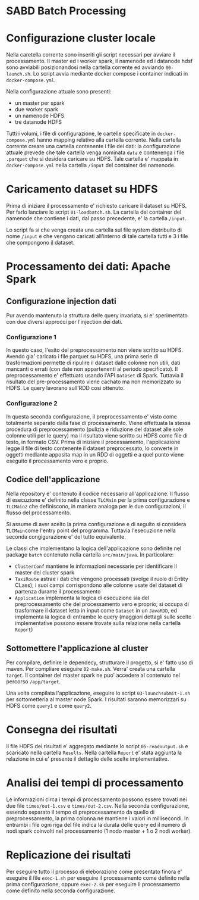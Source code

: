 # SABD Batch Processing

# Configurazione cluster locale
Nella caretella corrente sono inseriti gli script necessari per avviare il processamento.
Il master ed i worker spark, il namenode ed i datanode hdsf sono avviabili posizionandosi nella cartella corrente ed avviando `00-launch.sh`.
Lo script avvia mediante docker compose i container indicati in `docker-compose.yml`.

Nella configurazione attuale sono presenti:
- un master per spark
- due worker spark
- un namenode HDFS
- tre datanode HDFS

Tutti i volumi, i file di configurazione, le cartelle specificate in `docker-compose.yml` hanno mapping relativo alla cartella corrente.
Nella cartella corrente creare una cartella contenente i file dei dati: la configurazione attuale prevede che tale cartella venga nominata `data` e contenenga i file `.parquet` che si desidera caricare su HDFS.
Tale cartella e' mappata in `docker-compose.yml` nella cartella `/input` del container del namenode.



# Caricamento dataset su HDFS
Prima di iniziare il processamento e' richiesto caricare il dataset su HDFS.
Per farlo lanciare lo script `01-loadbatch.sh`. 
La cartella del container del namenode che contiene i dati, dal passo precedente, e' la cartella `/input`.

Lo script fa si che venga creata una cartella sul file system distribuito di nome `/input` e che vengano caricati 
all'interno di tale cartella tutti e 3 i file che compongono il dataset.



# Processamento dei dati: Apache Spark 
## Configurazione injection dati
Pur avendo mantenuto la struttura delle query invariata, si e' sperimentato con due diversi approcci per l'injection dei dati.
### Configurazione 1
In questo caso, l'esito del preprocessamento non viene scritto su HDFS.
Avendo gia' caricato i file parquet su HDFS, una prima serie di trasformazioni permette di ripulire il dataset dalle colonne non utili,
dati mancanti o errati (con date non appartenenti al periodo specificato). Il preprocessamento e' effettuato usando l'API `Dataset` di Spark.
Tuttavia il risultato del pre-processamento viene cachato ma non memorizzato su HDFS.
Le query lavorano sull'RDD cosi ottenuto.


### Configurazione 2
In questa seconda configurazione, il preprocessamento e' visto come totalmente separato dalla fase di processamento.
Viene effettuata la stessa procedura di preprocessamento (pulizia e riduzione del dataset alle sole colonne utili per le query)
ma il risultato viene scritto su HDFS come file di testo, in formato CSV.
Prima di iniziare il processamento, l'applicazione legge il file di testo contenente il dataset preprocessato,
lo converte in oggetti mediante apposita map in un RDD di oggetti e a quel punto viene eseguito il processamento vero e proprio.

## Codice dell'applicazione
Nella repository e' contenuto il codice necessario all'applicazione.
Il flusso di esecuzione e' definito nella classe `TLCMain` per la prima configurazione e `TLCMain2` che definiscono, in maniera analoga per le due configurazioni,
il flusso del processamento.

Si assume di aver scelto la prima configurazione e di seguito si considera `TLCMain`come l'entry point del programma. Tuttavia l'esecuzione nella seconda congigurazione e' del tutto equivalente.

Le classi che implementano la logica dell'applicazione sono definite nel package `batch` contenuto nella cartella `src/main/java`.
In particolare:
- `ClusterConf` mantiene le informazioni necessarie per identificare il master del cluster spark
- `TaxiRoute` astrae i dati che vengono processati (svolge il ruolo di Entity CLass); i suoi campi corrispondono alle colonne usate del dataset di partenza durante il processamento
- `Application` implementa la logica di esecuzione sia del preprocessamento che del processamento vero e proprio; 
   si occupa di trasformare il dataset letto in input come `Dataset` in un `JavaRDD`,
   ed implementa la logica di entrambe le query (maggiori dettagli sulle scelte implementative possono essere trovate sulla relazione nella cartella `Report`)

## Sottomettere l'applicazione al cluster
Per compilare, definire le dependecy, strutturare il progetto, si e' fatto uso di maven.
Per compliare eseguire `02-make.sh`. Verra' creata una cartella `target`.
Il container del master spark ne puo' accedere al contenuto nel percorso `/app/target`.

Una volta compilata l'applicazione, eseguire lo script `03-launchsubmit-1.sh` per sottometterla al master node Spark.
I risultati saranno memorizzari su HDFS come `query1` e come `query2`.

# Consegna dei risultati
Il file HDFS dei risultati e' aggregato mediante lo script `05-readoutput.sh` e scaricato nella cartella `Results`.
Nella cartella `Report` e' stata aggiunta la relazione in cui e' presente il dettaglio delle scelte implementative.

# Analisi dei tempi di processamento
Le informazioni circa i tempi di processamento possono essere trovati nei due file `times/out-1.csv` e `times/out-2.csv`.
Nella seconda configurazione, essendo separato il tempo di preprocessamento da quello di preprocessamento, la prima colonna ne mantiene i valori in millisecondi.
In entrambi i file ogni riga del file indica la durata delle query ed il numero di nodi spark coinvolti nel processamento (1 nodo master + 1 o 2 nodi worker).

# Replicazione dei risultati
Per eseguire tutto il processo di eleborazione come presentato finora e' eseguire il file
`exec-1.sh` per eseguire il processamento come definito nella prima configurazione,
oppure `exec-2.sh` per eseguire il processamento come definito nella seconda configurazione.

